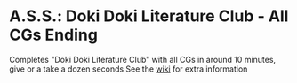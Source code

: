 # A.S.S.: Doki Doki Literature Club - All CGs Ending
Completes "Doki Doki Literature Club" with all CGs in around 10 minutes, give or a take a dozen seconds
See the [wiki](https://github.com/Duckuk/ASS_Doki-Doki-Literature-Club-All-CGs/wiki) for extra information
